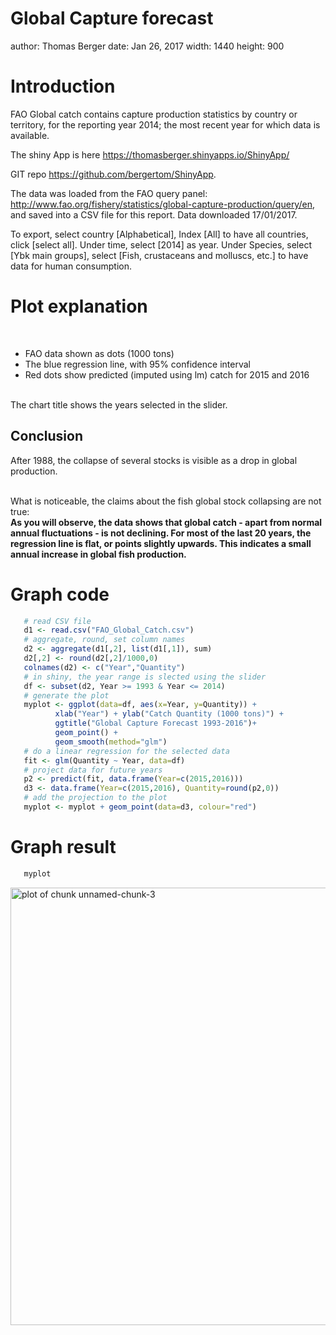 Global Capture forecast
========================================================
author: Thomas Berger
date: Jan 26, 2017
width: 1440
height: 900

Introduction
========================================================

FAO Global catch contains capture production statistics by country or territory, for the reporting year 2014; the most recent year for which data is available.

The shiny App is here <https://thomasberger.shinyapps.io/ShinyApp/> 

GIT repo <https://github.com/bergertom/ShinyApp>.

The data was loaded from the FAO query panel: <http://www.fao.org/fishery/statistics/global-capture-production/query/en>, and saved into a CSV file for this report. Data downloaded 17/01/2017.

To export, select country [Alphabetical], Index [All] to have all countries, click [select all]. Under time, select [2014] as year. Under Species, select [Ybk main groups], select [Fish, crustaceans and molluscs, etc.] to have data for human consumption.

Plot explanation
========================================================
<br><div>
- FAO data shown as dots (1000 tons)
- The blue regression line, with 95% confidence interval
- Red dots show predicted (imputed using lm) catch for 2015 and 2016
</div><p><br>
The chart title shows the years selected in the slider.
</p>
<h2>Conclusion</h2>
After 1988, the collapse of several stocks is visible as a drop in global production.
<p><br>
What is noticeable, the claims about
the fish global stock collapsing are not true:
<br>
<b>As you will observe, the data shows that global catch - apart
from normal annual fluctuations - is not declining. For most of the last 20 
years, the regression line is flat, or points slightly upwards.
This indicates a small annual increase in  global fish production.</b>



Graph code
========================================================


```r
   # read CSV file
   d1 <- read.csv("FAO_Global_Catch.csv")
   # aggregate, round, set column names
   d2 <- aggregate(d1[,2], list(d1[,1]), sum)
   d2[,2] <- round(d2[,2]/1000,0)
   colnames(d2) <- c("Year","Quantity")
   # in shiny, the year range is slected using the slider
   df <- subset(d2, Year >= 1993 & Year <= 2014)
   # generate the plot
   myplot <- ggplot(data=df, aes(x=Year, y=Quantity)) + 
          xlab("Year") + ylab("Catch Quantity (1000 tons)") +
          ggtitle("Global Capture Forecast 1993-2016")+
          geom_point() +
          geom_smooth(method="glm")
   # do a linear regression for the selected data
   fit <- glm(Quantity ~ Year, data=df)  
   # project data for future years
   p2 <- predict(fit, data.frame(Year=c(2015,2016)))
   d3 <- data.frame(Year=c(2015,2016), Quantity=round(p2,0))
   # add the projection to the plot
   myplot <- myplot + geom_point(data=d3, colour="red")
```

Graph result
========================================================

```r
   myplot
```

<img src="Presentation-figure/unnamed-chunk-3-1.png" title="plot of chunk unnamed-chunk-3" alt="plot of chunk unnamed-chunk-3" width="1200px" height="700px" />
